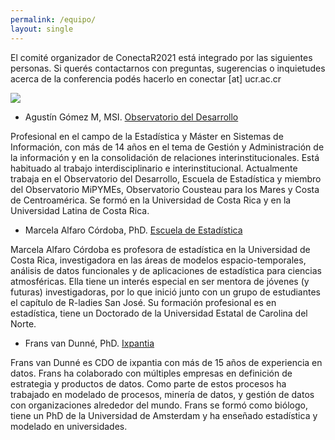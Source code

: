 ```yaml
---
permalink: /equipo/
layout: single
---
```



El comité organizador de ConectaR2021 está integrado por las siguientes personas. Si querés contactarnos con preguntas, sugerencias o inquietudes acerca de la conferencia podés hacerlo en conectar [at] ucr.ac.cr

![](http://conectar2021.ucr.ac.cr/wp-content/uploads/2018/04/opcion_2-768x512.png)

* Agustín Gómez M, MSI. [Observatorio del Desarrollo](http://www.odd.ucr.ac.cr/)

Profesional en el campo de la Estadística y Máster en Sistemas de Información, con más de 14 años en el tema de Gestión y Administración de la información y en la consolidación de relaciones interinstitucionales. Está habituado al trabajo interdisciplinario e interinstitucional. Actualmente trabaja en el Observatorio del Desarrollo, Escuela de Estadística y miembro del Observatorio MiPYMEs, Observatorio Cousteau para los Mares y Costa de Centroamérica. Se formó en la Universidad de Costa Rica y en la Universidad Latina de Costa Rica.

* Marcela Alfaro Córdoba, PhD. [Escuela de Estadística](http://estadistica.ucr.ac.cr/index.php/es/)

Marcela Alfaro Córdoba es profesora de estadística en la Universidad de Costa Rica, investigadora en las áreas de modelos espacio-temporales, análisis de datos funcionales y de aplicaciones de estadística para ciencias atmosféricas. Ella tiene un interés especial en ser mentora de jóvenes (y futuras) investigadoras, por lo que inició junto con un grupo de estudiantes el capítulo de R-ladies San José. Su formación profesional es en estadística, tiene un Doctorado de la Universidad Estatal de Carolina del Norte.

* Frans van Dunné, PhD. [Ixpantia](https://www.ixpantia.com/es/)

Frans van Dunné es CDO de ixpantia con más de 15 años de experiencia en datos. Frans ha colaborado con múltiples empresas en definición de estrategia y productos de datos. Como parte de estos procesos ha trabajado en modelado de procesos, minería de datos, y gestión de datos con organizaciones alrededor del mundo. Frans se formó como biólogo, tiene un PhD de la Universidad de Amsterdam y ha enseñado estadística y modelado en universidades. 

 
